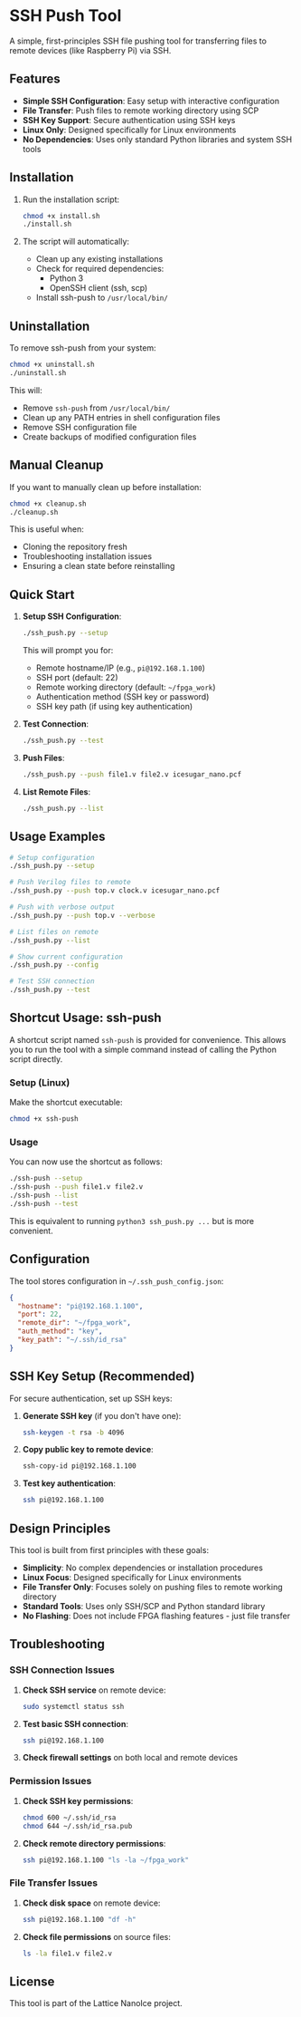 # SSH Push Tool

A simple, first-principles SSH file pushing tool for transferring files to remote devices (like Raspberry Pi) via SSH.

## Features

- **Simple SSH Configuration**: Easy setup with interactive configuration
- **File Transfer**: Push files to remote working directory using SCP
- **SSH Key Support**: Secure authentication using SSH keys
- **Linux Only**: Designed specifically for Linux environments
- **No Dependencies**: Uses only standard Python libraries and system SSH tools

## Installation

1. Run the installation script:
   ```bash
   chmod +x install.sh
   ./install.sh
   ```

2. The script will automatically:
   - Clean up any existing installations
   - Check for required dependencies:
     - Python 3
     - OpenSSH client (ssh, scp)
   - Install ssh-push to `/usr/local/bin/`

## Uninstallation

To remove ssh-push from your system:

```bash
chmod +x uninstall.sh
./uninstall.sh
```

This will:
- Remove `ssh-push` from `/usr/local/bin/`
- Clean up any PATH entries in shell configuration files
- Remove SSH configuration file
- Create backups of modified configuration files

## Manual Cleanup

If you want to manually clean up before installation:

```bash
chmod +x cleanup.sh
./cleanup.sh
```

This is useful when:
- Cloning the repository fresh
- Troubleshooting installation issues
- Ensuring a clean state before reinstalling

## Quick Start

1. **Setup SSH Configuration**:
   ```bash
   ./ssh_push.py --setup
   ```
   This will prompt you for:
   - Remote hostname/IP (e.g., `pi@192.168.1.100`)
   - SSH port (default: 22)
   - Remote working directory (default: `~/fpga_work`)
   - Authentication method (SSH key or password)
   - SSH key path (if using key authentication)

2. **Test Connection**:
   ```bash
   ./ssh_push.py --test
   ```

3. **Push Files**:
   ```bash
   ./ssh_push.py --push file1.v file2.v icesugar_nano.pcf
   ```

4. **List Remote Files**:
   ```bash
   ./ssh_push.py --list
   ```

## Usage Examples

```bash
# Setup configuration
./ssh_push.py --setup

# Push Verilog files to remote
./ssh_push.py --push top.v clock.v icesugar_nano.pcf

# Push with verbose output
./ssh_push.py --push top.v --verbose

# List files on remote
./ssh_push.py --list

# Show current configuration
./ssh_push.py --config

# Test SSH connection
./ssh_push.py --test
```

## Shortcut Usage: ssh-push

A shortcut script named `ssh-push` is provided for convenience. This allows you to run the tool with a simple command instead of calling the Python script directly.

### Setup (Linux)

Make the shortcut executable:
```bash
chmod +x ssh-push
```

### Usage

You can now use the shortcut as follows:
```bash
./ssh-push --setup
./ssh-push --push file1.v file2.v
./ssh-push --list
./ssh-push --test
```

This is equivalent to running `python3 ssh_push.py ...` but is more convenient.

## Configuration

The tool stores configuration in `~/.ssh_push_config.json`:

```json
{
  "hostname": "pi@192.168.1.100",
  "port": 22,
  "remote_dir": "~/fpga_work",
  "auth_method": "key",
  "key_path": "~/.ssh/id_rsa"
}
```

## SSH Key Setup (Recommended)

For secure authentication, set up SSH keys:

1. **Generate SSH key** (if you don't have one):
   ```bash
   ssh-keygen -t rsa -b 4096
   ```

2. **Copy public key to remote device**:
   ```bash
   ssh-copy-id pi@192.168.1.100
   ```

3. **Test key authentication**:
   ```bash
   ssh pi@192.168.1.100
   ```

## Design Principles

This tool is built from first principles with these goals:

- **Simplicity**: No complex dependencies or installation procedures
- **Linux Focus**: Designed specifically for Linux environments
- **File Transfer Only**: Focuses solely on pushing files to remote working directory
- **Standard Tools**: Uses only SSH/SCP and Python standard library
- **No Flashing**: Does not include FPGA flashing features - just file transfer

## Troubleshooting

### SSH Connection Issues

1. **Check SSH service** on remote device:
   ```bash
   sudo systemctl status ssh
   ```

2. **Test basic SSH connection**:
   ```bash
   ssh pi@192.168.1.100
   ```

3. **Check firewall settings** on both local and remote devices

### Permission Issues

1. **Check SSH key permissions**:
   ```bash
   chmod 600 ~/.ssh/id_rsa
   chmod 644 ~/.ssh/id_rsa.pub
   ```

2. **Check remote directory permissions**:
   ```bash
   ssh pi@192.168.1.100 "ls -la ~/fpga_work"
   ```

### File Transfer Issues

1. **Check disk space** on remote device:
   ```bash
   ssh pi@192.168.1.100 "df -h"
   ```

2. **Check file permissions** on source files:
   ```bash
   ls -la file1.v file2.v
   ```

## License

This tool is part of the Lattice NanoIce project. 
